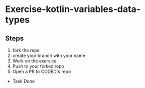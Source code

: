 # Exercise-kotlin-variables-data-types
## Steps
1. fork the repo
2. create your branch with your name
3. Work on the exersice
4. Push to your forked repo
5. Open a PR to CODED's repo

- Task Done